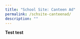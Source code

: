 ```yaml
---
title: "School Site: Canteen Ad"
permalink: /schsite-canteenad/
description: ""
---
```

**Test test**